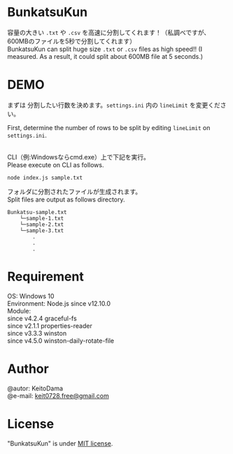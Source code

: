 # BunkatsuKun
容量の大きい `.txt` や `.csv` を高速に分割してくれます！（私調べですが、600MBのファイルを5秒で分割してくれます）<br>
BunkatsuKun can split huge size `.txt` or `.csv` files as high speed!! (I measured. As a result, it could split about 600MB file at 5 seconds.)

# DEMO
まずは 分割したい行数を決めます。`settings.ini` 内の `lineLimit` を変更ください。<br>

First, determine the number of rows to be split by editing `lineLimit` on `settings.ini`.<br><br>

CLI（例:Windowsならcmd.exe）上で下記を実行。<br>
Please execute on CLI as follows.

```console
node index.js sample.txt
```

フォルダに分割されたファイルが生成されます。<br>
Split files are output as follows directory.

```console
Bunkatsu-sample.txt
    └─sample-1.txt
    └─sample-2.txt
    └─sample-3.txt
        .
        .
        .
```

# Requirement
OS: Windows 10<br>
Environment: Node.js since v12.10.0<br>
Module:<br>
since v4.2.4 graceful-fs<br>
since v2.1.1 properties-reader<br>
since v3.3.3 winston<br>
since v4.5.0 winston-daily-rotate-file

# Author
@autor:     KeitoDama<br>
@e-mail:    [keit0728.free@gmail.com](mailto:keit0728.free@gmail.com)

# License
"BunkatsuKun" is under [MIT license](https://en.wikipedia.org/wiki/MIT_License).
